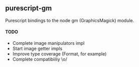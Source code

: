 purescript-gm
-------------

Purescript bindings to the node gm (GraphicsMagick) module.



#### TODO

- Complete image manipulators impl
- Start image getter impls
- Improve type coverage (Format, for example)
- Complete compatibiiliy \o/
